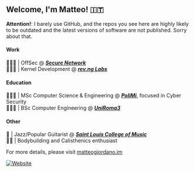 Welcome, I'm Matteo! 🇮🇹
---------------------------

**Attention!**: I barely use GitHub, and the repos you see here are highly likely to be outdated and the latest versions of software are not published. Sorry about that.

#### Work
🧑🏼‍💻 | OffSec @ ***[Secure Network](https://www.securenetwork.it/)***\
🧑🏼‍💻 | Kernel Development @ ***[rev.ng Labs](https://rev.ng/)***

#### Education
🧑🏼‍💻 | MSc Computer Science & Engineering @ ***[PoliMi](https://www.polimi.it/)***\, focused in Cyber Security\
🧑🏼‍💻 | BSc Computer Engineering @ ***[UniRoma3](https://www.uniroma3.it/)***

#### Other
🎸 | Jazz/Popular Guitarist @ ***[Saint Louis College of Music](https://www.slmc.it/)***\
🏋️‍♂️ | Bodybuilding and Calisthenics enthusiast

For more details, please visit [matteogiordano.im](https://matteogiordano.im)

[![Website](https://img.shields.io/website?up_color=green&up_message=online&url=https%3A%2F%2Fmatteogiordano.im)](https://matteogiordano.im)
